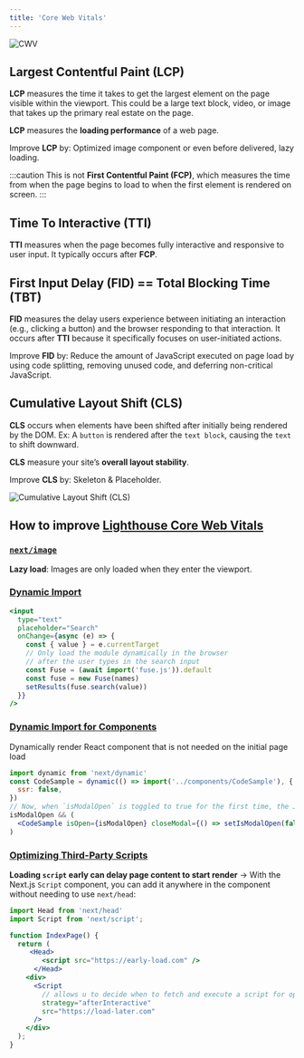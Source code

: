 ```yaml
---
title: 'Core Web Vitals'
---
```


![CWV](https://www.patterns.dev/_next/image?url=https%3A%2F%2Fres.cloudinary.com%2Fddxwdqwkr%2Fimage%2Fupload%2Ff_auto%2Fv1660456914%2Fpatterns.dev%2Fweb-vitals.png&w=1920&q=75)

## Largest Contentful Paint (LCP)

**LCP** measures the time it takes to get the largest element on the page visible within the viewport. This could be a large text block, video, or image that takes up the primary real estate on the page.

**LCP** measures the **loading performance** of a web page.

Improve **LCP** by: Optimized image component or even before delivered, lazy loading.

:::caution
This is not **First Contentful Paint (FCP)**, which measures the time from when the page begins to load to when the first element is rendered on screen.
:::

## Time To Interactive (TTI)

**TTI** measures when the page becomes fully interactive and responsive to user input. It typically occurs after **FCP**.

## First Input Delay (FID) == Total Blocking Time (TBT)

**FID** measures the delay users experience between initiating an interaction (e.g., clicking a button) and the browser responding to that interaction. It occurs after **TTI** because it specifically focuses on user-initiated actions.

Improve **FID** by: Reduce the amount of JavaScript executed on page load by using code splitting, removing unused code, and deferring non-critical JavaScript.

## Cumulative Layout Shift (CLS)

**CLS** occurs when elements have been shifted after initially being rendered by the DOM. Ex: A `button` is rendered after the `text block`, causing the `text` to shift downward.

**CLS** measure your site’s **overall layout stability**.

Improve **CLS** by: Skeleton & Placeholder.

![Cumulative Layout Shift (CLS)](https://nextjs.org/static/images/learn/seo/cls-example.png)

## How to improve [Lighthouse Core Web Vitals](https://web.dev/performance-scoring/#lighthouse-8)

### [`next/image`](https://nextjs.org/docs/basic-features/image-optimization)

**Lazy load**: Images are only loaded when they enter the viewport.

### [Dynamic Import](https://nextjs.org/docs/advanced-features/dynamic-import)

```jsx
<input
  type="text"
  placeholder="Search"
  onChange={async (e) => {
    const { value } = e.currentTarget
    // Only load the module dynamically in the browser
    // after the user types in the search input
    const Fuse = (await import('fuse.js')).default
    const fuse = new Fuse(names)
    setResults(fuse.search(value))
  }}
/>
```

### [Dynamic Import for Components](https://nextjs.org/learn/seo/improve/dynamic-import-components)

Dynamically render React component that is not needed on the initial page load

```jsx
import dynamic from 'next/dynamic'
const CodeSample = dynamic(() => import('../components/CodeSample'), {
  ssr: false,
})
// Now, when `isModalOpen` is toggled to true for the first time, the JavaScript required will be requested.
isModalOpen && (
  <CodeSample isOpen={isModalOpen} closeModal={() => setIsModalOpen(false)} />
)
```

### [Optimizing Third-Party Scripts](https://nextjs.org/learn/seo/improve/third-party-scripts)

**Loading `script` early can delay page content to start render**
&rarr; With the Next.js `Script` component, you can add it anywhere in the component without needing to use `next/head`:

```jsx
import Head from 'next/head'
import Script from 'next/script';

function IndexPage() {
  return (
     <Head>
        <script src="https://early-load.com" />
      </Head>
    <div>
      <Script
        // allows u to decide when to fetch and execute a script for optimal loading.
        strategy="afterInteractive"
        src="https://load-later.com"
      />
    </div>
  );
}
```
